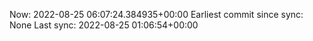 Now: 2022-08-25 06:07:24.384935+00:00 Earliest commit since sync: None Last sync: 2022-08-25 01:06:54+00:00
